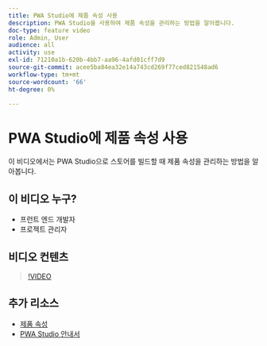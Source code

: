 ```yaml
---
title: PWA Studio에 제품 속성 사용
description: PWA Studio을 사용하여 제품 속성을 관리하는 방법을 알아봅니다.
doc-type: feature video
role: Admin, User
audience: all
activity: use
exl-id: 71210a1b-620b-4bb7-aa96-4afd01cff7d9
source-git-commit: acee5ba84ea32e14a743cd269f77ced821548ad6
workflow-type: tm+mt
source-wordcount: '66'
ht-degree: 0%

---
```


# PWA Studio에 제품 속성 사용

이 비디오에서는 PWA Studio으로 스토어를 빌드할 때 제품 속성을 관리하는 방법을 알아봅니다.

## 이 비디오 누구?

- 프런트 엔드 개발자
- 프로젝트 관리자

## 비디오 컨텐츠

>[!VIDEO](https://video.tv.adobe.com/v/343788?quality=12&learn=on)

## 추가 리소스

- [제품 속성](https://docs.magento.com/user-guide/stores/attributes-product.html)
- [PWA Studio 안내서](https://developer.adobe.com/commerce/pwa-studio/)
